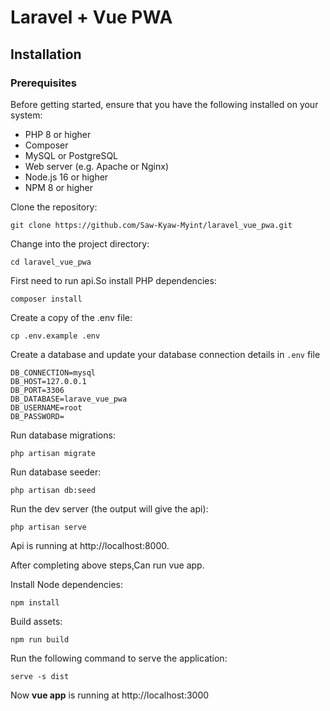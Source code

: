 # Laravel + Vue PWA

## Installation

### Prerequisites

Before getting started, ensure that you have the following installed on your system:

- PHP 8 or higher
- Composer
- MySQL or PostgreSQL
- Web server (e.g. Apache or Nginx)
- Node.js 16 or higher
- NPM 8 or higher

Clone the repository:

```
git clone https://github.com/Saw-Kyaw-Myint/laravel_vue_pwa.git
```

Change into the project directory:

```
cd laravel_vue_pwa
```
First need to run api.So 
install PHP dependencies:

```
composer install
```

Create a copy of the .env file:

```
cp .env.example .env
```

Create a database and update your database connection details in `.env` file

```
DB_CONNECTION=mysql
DB_HOST=127.0.0.1
DB_PORT=3306
DB_DATABASE=larave_vue_pwa
DB_USERNAME=root
DB_PASSWORD=
```

Run database migrations:

```
php artisan migrate
```

Run database seeder:

```
php artisan db:seed
```

Run the dev server (the output will give the api):

```
php artisan serve
```

Api is running at http://localhost:8000.

After completing above steps,Can run vue app.

Install Node dependencies:

```
npm install
```

Build assets:

```
npm run build
```
Run the following command to serve the application:
```
serve -s dist
```
Now **vue app** is running at http://localhost:3000
